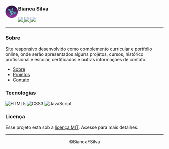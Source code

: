<div class="row">
    <img align="left" width="8%" src="./img/icones/logo.png"></img>
    <h3> Bianca Silva </h3>
    <p>
        <a href="https://www.linkedin.com/in/biancafsilva"> <img src="https://img.shields.io/badge/LinkedIn-0077B5?style=for-the-badge&logo=linkedin&logoColor=white"/> </a> 
        <a href="mailto:biancaflorianodasilva@gmail.com"> <img src="https://img.shields.io/badge/Gmail-D14836?style=for-the-badge&logo=gmail&logoColor=white"/> </a>
        <a href="https://www.behance.net/biancafsilva"> <img src="https://img.shields.io/badge/Behance-053EFF?style=for-the-badge&logo=behance&logoColor=white"/> </a> 
    </p>
</div>

---

### Sobre
Site responsivo desenvolvido como complemento curricular e portfólio online, onde serão apresentados alguns projetos, cursos, histórico profissional e escolar, certificados e outras informações de contato.

 - [Sobre](https://biancafsilva.github.io/Site/#sobre) 
 - [Projetos](https://biancafsilva.github.io/Site/#projeto) 
 - [Contato](https://biancafsilva.github.io/Site/#contato)

### Tecnologias
<p>
    <img alt="HTML5" src="https://img.shields.io/badge/html5-%23E34F26.svg?style=for-the-badge&logo=html5&logoColor=white">
    <img alt="CSS3" src="https://img.shields.io/badge/css3-%231572B6.svg?style=for-the-badge&logo=css3&logoColor=white">
    <img alt="JavaScript" src="https://img.shields.io/badge/javascript-%23323330.svg?style=for-the-badge&logo=javascript&logoColor=%23F7DF1E">
</p>

### Licença
Esse projeto está sob a [licença MIT](LICENSE). Acesse para mais detalhes.
  
---

<p align="center"> ©BiancaFSilva </p>
